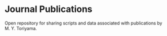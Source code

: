 # Journal Publications
Open repository for sharing scripts and data associated with publications by M. Y. Toriyama.
